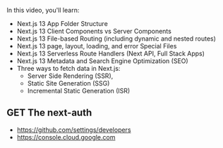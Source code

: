 In this video, you'll learn:

-   Next.js 13 App Folder Structure
-   Next.js 13 Client Components vs Server Components
-   Next.js 13 File-based Routing (including dynamic and nested routes)
-   Next.js 13 page, layout, loading, and error Special Files
-   Next.js 13 Serverless Route Handlers (Next API, Full Stack Apps)
-   Next.js 13 Metadata and Search Engine Optimization (SEO)
-   Three ways to fetch data in Next.js:
    -   Server Side Rendering (SSR),
    -   Static Site Generation (SSG)
    -   Incremental Static Generation (ISR)

## GET The next-auth

-   https://github.com/settings/developers
-   https://console.cloud.google.com
